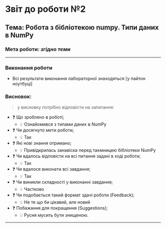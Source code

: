 # Звіт до роботи №2

## Тема: Робота з бібліотекою numpy. Типи даних в NumPy

### Мета роботи: _згідно теми_

---

### Виконання роботи

- Всі результати виконання лабораторної знаходяться [у пайтон ноутбуці]

### Висновок:

> у висновку потрібно відповісти на запитання:

- :question: Що зроблено в роботі;
  - 💡 Ознайомився з типами даних в NumPy
- :question: Чи досягнуто мети роботи;
  - 💡 Так
- :question: Які нові знання отримано;
  - 💡 Привідкрилась занавіска перед таємницею бібліотеки NumPy
- :question: Чи вдалось відповісти на всі питання задані в ході роботи;
  - 💡 Так
- :question: Чи вдалося виконати всі завдання;
  - 💡 Так
- :question: Чи виникли складності у виконанні завдання;
  - 💡 Частково
- :question: Чи подобається такий формат здачі роботи (Feedback);
  - 💡 Не те що би цікавий, але новий
- :question: Побажання для покращення (Suggestions);
  - 💡 Русня мусить бути знищеною.

---
